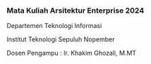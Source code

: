 ### Mata Kuliah Arsitektur Enterprise 2024

Departemen Teknologi Informasi

Institut Teknologi Sepuluh Nopember

Dosen Pengampu : Ir. Khakim Ghozali, M.MT
